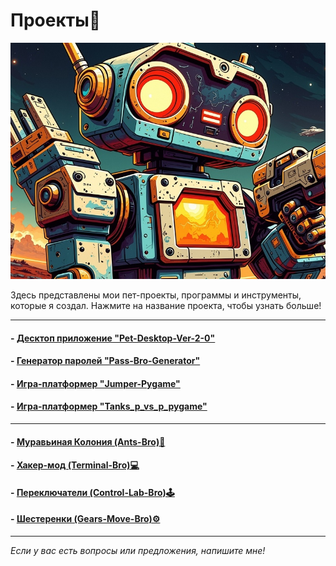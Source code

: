 # <div class="animate__animated animate__bounce">Проекты🤖</div>
<link rel="stylesheet" href="https://cdnjs.cloudflare.com/ajax/libs/animate.css/4.1.1/animate.min.css">

![robot](images/robot.jpg)

Здесь представлены мои пет-проекты, программы и инструменты, которые я создал. Нажмите на название проекта, чтобы узнать больше!

---

#### - [Десктоп приложение "Pet-Desktop-Ver-2-0"](project1.md)
#### - [Генератор паролей "Pass-Bro-Generator"](project2.md)
#### - [Игра-платформер "Jumper-Pygame"](project3.md)
#### - [Игра-платформер "Tanks_p_vs_p_pygame"](project4.md)

---

#### - [Муравьиная Колония (Ants-Bro)🐜](ant_colony/ants.html)
#### - [Хакер-мод (Terminal-Bro)💻](../hacking/hacking.md)
#### - [Переключатели (Control-Lab-Bro)🕹️](switches/switches_sliders.html)
#### - [Шестеренки (Gears-Move-Bro)⚙️](gears/gears_move.html)

---

*Если у вас есть вопросы или предложения, напишите мне!*
